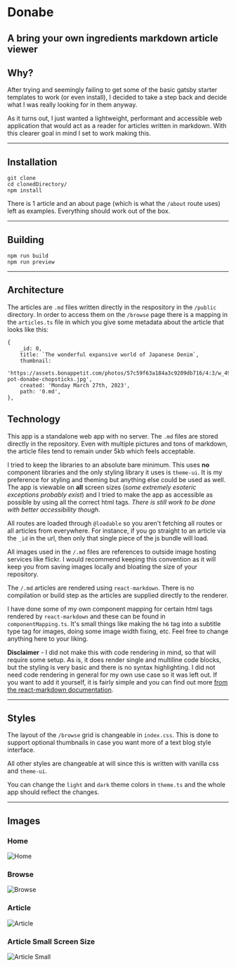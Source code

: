 # Donabe

## A bring your own ingredients markdown article viewer

## Why?

After trying and seemingly failing to get some of the basic gatsby starter templates to work (or even install), I decided to take a step back and decide what I was really looking for in them anyway.

As it turns out, I just wanted a lightweight, performant and accessible web application that would act as a reader for articles written in markdown. With this clearer goal in mind I set to work making this.

---

## Installation

```
git clone
cd clonedDirectory/
npm install
```

There is 1 article and an about page (which is what the `/about` route uses) left as examples. Everything should work out of the box.

---

## Building

```
npm run build
npm run preview
```

---

## Architecture

The articles are `.md` files written directly in the respository in the `/public` directory. In order to access them on the `/browse` page there is a mapping in the `articles.ts` file in which you give some metadata about the article that looks like this:

```
{
    _id: 0,
    title: `The wonderful expansive world of Japanese Denim`,
    thumbnail:
      'https://assets.bonappetit.com/photos/57c59f63a184a3c9209db716/4:3/w_4911,h_3683,c_limit/hot-pot-donabe-chopsticks.jpg',
    created: 'Monday March 27th, 2023',
    path: '0.md',
},
```

## Technology

This app is a standalone web app with no server. The `.md` files are stored directly in the repository. Even with multiple pictures and tons of markdown, the article files tend to remain under 5kb which feels acceptable.

I tried to keep the libraries to an absolute bare minimum. This uses **no** component libraries and the only styling library it uses is `theme-ui`. It is my preference for styling and theming but anything else could be used as well. The app is viewable on **all** screen sizes (_some extremely esoteric exceptions probably exist_) and I tried to make the app as accessible as possible by using all the correct html tags. _There is still work to be done with better accessibility though_.

All routes are loaded through `@loadable` so you aren't fetching all routes or all articles from everywhere. For instance, if you go straight to an article via the `_id` in the url, then only that single piece of the js bundle will load.

All images used in the `/.md` files are references to outside image hosting services like flickr. I would recommend keeping this convention as it will keep you from saving images locally and bloating the size of your repository.

The `/.md` articles are rendered using `react-markdown`. There is no compilation or build step as the articles are supplied directly to the renderer.

I have done some of my own component mapping for certain html tags rendered by `react-markdown` and these can be found in `componentMapping.ts`. It's small things like making the `h6` tag into a subtitle type tag for images, doing some image width fixing, etc. Feel free to change anything here to your liking.

**Disclaimer** - I did not make this with code rendering in mind, so that will require some setup. As is, it does render single and multiline code blocks, but the styling is very basic and there is no syntax highlighting. I did not need code rendering in general for my own use case so it was left out. If you want to add it yourself, it is fairly simple and you can find out more [from the react-markdown documentation](https://github.com/remarkjs/react-markdown#use-custom-components-syntax-highlight).

---

## Styles

The layout of the `/browse` grid is changeable in `index.css`. This is done to support optional thumbnails in case you want more of a text blog style interface.

All other styles are changeable at will since this is written with vanilla css and `theme-ui`.

You can change the `light` and `dark` theme colors in `theme.ts` and the whole app should reflect the changes.

---

## Images

### Home

![Home](./src/assets/home.png)

### Browse

![Browse](./src/assets/browse.png)

### Article

![Article](./src/assets/article.png)

### Article Small Screen Size

![Article Small](./src/assets/article_small.png)
